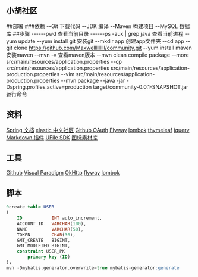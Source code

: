 ## 小胡社区

##部署
###依赖
--Git  下载代码
--JDK  编译
--Maven  构建项目
--MySQL  数据库
##步骤
------pwd 查看当前目录
------ps -aux | grep java 查看当前进程
--yum update
--yum install git 安装git
--mkdir app 创建app文件夹
--cd app
--git clone https://github.com/Maxwelllllllll/community.git
--yum install maven 安装maven
--mvn -v 查看maven版本
--mvn clean compile package
--more src/main/resources/application.properties
--cp src/main/resources/application.properties src/main/resources/application-production.properties
--vim src/main/resources/application-production.properties
--mvn package
--java -jar -Dspring.profiles.active=production target/community-0.0.1-SNAPSHOT.jar 运行命令

## 资料
[Spring 文档](https://spring.io/guides)
[elastic 中文社区](https://elasticsearch.cn/explore)
[Github OAuth](https://docs.github.com/en/developers/apps/building-oauth-apps)
[Flyway](https://flywaydb.org/documentation/getstarted/firststeps/maven)
[lombok](https://projectlombok.org/)
[thymeleaf](https://www.thymeleaf.org/doc/tutorials/3.0/usingthymeleaf.html#difference-between-thinsert-and-threplace-and-thinclude)
[jquery](https://jquery.com/download/)
[Markdown 插件](https://pandao.github.io/editor.md/)
[UFile SDK](https://github.com/ucloud/ufile-sdk-java)
[图标素材库](https://www.iconfont.cn/)
## 工具
[Github](https://github.com/)
[Visual Paradigm](https://www.visual-paradigm.com/cn/)
[OkHttp](https://square.github.io/okhttp/)
[flyway](https://flywaydb.org/documentation/getstarted/firststeps/maven)
[lombok](https://projectlombok.org/setup/maven)
## 脚本
```sql
0create table USER
(
    ID           INT auto_increment,
    ACCOUNT_ID   VARCHAR(100),
    NAME         VARCHAR(50),
    TOKEN        CHAR(36),
    GMT_CREATE   BIGINT,
    GMT_MODIFIED BIGINT,
    constraint USER_PK
        primary key (ID)
);
mvn -Dmybatis.generator.overwrite=true mybatis-generator:generate
```